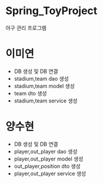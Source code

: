 # Spring_ToyProject
야구 관리 프로그램

# 이미연
- DB 생성 및 DB 연결
- stadium,team dao 생성
- stadium,team model 생성
- team dto 생성
- stadium,team service 생성

# 양수현
- DB 생성 및 DB 연결
- player,out_player dao 생성
- player,out_player model 생성
- out_player,position dto 생성
- player,out_player service 생성
